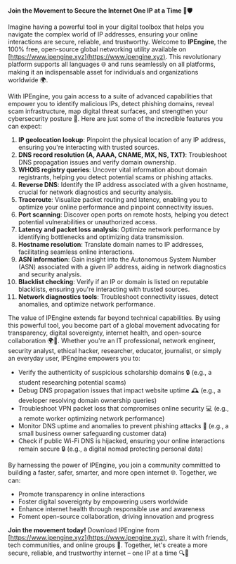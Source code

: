 **Join the Movement to Secure the Internet One IP at a Time 🚀🛡️**

Imagine having a powerful tool in your digital toolbox that helps you navigate the complex world of IP addresses, ensuring your online interactions are secure, reliable, and trustworthy. Welcome to **IPEngine**, the 100% free, open-source global networking utility available on [https://www.ipengine.xyz](https://www.ipengine.xyz). This revolutionary platform supports all languages 🌐 and runs seamlessly on all platforms, making it an indispensable asset for individuals and organizations worldwide 🌍.

With IPEngine, you gain access to a suite of advanced capabilities that empower you to identify malicious IPs, detect phishing domains, reveal scam infrastructure, map digital threat surfaces, and strengthen your cybersecurity posture 🔐. Here are just some of the incredible features you can expect:

1. **IP geolocation lookup**: Pinpoint the physical location of any IP address, ensuring you're interacting with trusted sources.
2. **DNS record resolution (A, AAAA, CNAME, MX, NS, TXT)**: Troubleshoot DNS propagation issues and verify domain ownership.
3. **WHOIS registry queries**: Uncover vital information about domain registrants, helping you detect potential scams or phishing attacks.
4. **Reverse DNS**: Identify the IP address associated with a given hostname, crucial for network diagnostics and security analysis.
5. **Traceroute**: Visualize packet routing and latency, enabling you to optimize your online performance and pinpoint connectivity issues.
6. **Port scanning**: Discover open ports on remote hosts, helping you detect potential vulnerabilities or unauthorized access.
7. **Latency and packet loss analysis**: Optimize network performance by identifying bottlenecks and optimizing data transmission.
8. **Hostname resolution**: Translate domain names to IP addresses, facilitating seamless online interactions.
9. **ASN information**: Gain insight into the Autonomous System Number (ASN) associated with a given IP address, aiding in network diagnostics and security analysis.
10. **Blacklist checking**: Verify if an IP or domain is listed on reputable blacklists, ensuring you're interacting with trusted sources.
11. **Network diagnostics tools**: Troubleshoot connectivity issues, detect anomalies, and optimize network performance.

The value of IPEngine extends far beyond technical capabilities. By using this powerful tool, you become part of a global movement advocating for transparency, digital sovereignty, internet health, and open-source collaboration 🌍📡. Whether you're an IT professional, network engineer, security analyst, ethical hacker, researcher, educator, journalist, or simply an everyday user, IPEngine empowers you to:

* Verify the authenticity of suspicious scholarship domains 🔒 (e.g., a student researching potential scams)
* Debug DNS propagation issues that impact website uptime 🕰️ (e.g., a developer resolving domain ownership queries)
* Troubleshoot VPN packet loss that compromises online security 💻 (e.g., a remote worker optimizing network performance)
* Monitor DNS uptime and anomalies to prevent phishing attacks 🚫 (e.g., a small business owner safeguarding customer data)
* Check if public Wi-Fi DNS is hijacked, ensuring your online interactions remain secure 🔒 (e.g., a digital nomad protecting personal data)

By harnessing the power of IPEngine, you join a community committed to building a faster, safer, smarter, and more open internet 🌐. Together, we can:

* Promote transparency in online interactions
* Foster digital sovereignty by empowering users worldwide
* Enhance internet health through responsible use and awareness
* Foment open-source collaboration, driving innovation and progress

**Join the movement today!** Download IPEngine from [https://www.ipengine.xyz](https://www.ipengine.xyz), share it with friends, tech communities, and online groups 🤝. Together, let's create a more secure, reliable, and trustworthy internet – one IP at a time 🔍🚀